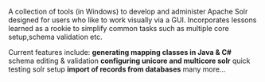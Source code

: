 A collection of tools (in Windows) to develop and administer Apache Solr designed for users who like to work visually via a GUI. Incorporates lessons learned as a rookie to simplify common tasks such as multiple core setup,schema validation etc.

Current features include:
**generating mapping classes in Java & C#** schema editing & validation
**configuring unicore and multicore solr** quick testing solr setup
**import of records from databases** many more...

